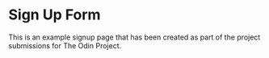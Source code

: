 # Sign Up Form

This is an example signup page that has been created as part of the project submissions for The Odin Project.